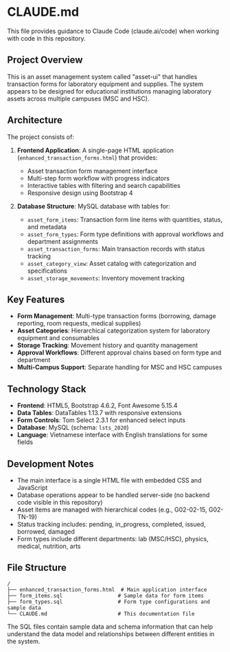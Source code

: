 # CLAUDE.md

This file provides guidance to Claude Code (claude.ai/code) when working with code in this repository.

## Project Overview

This is an asset management system called "asset-ui" that handles transaction forms for laboratory equipment and supplies. The system appears to be designed for educational institutions managing laboratory assets across multiple campuses (MSC and HSC).

## Architecture

The project consists of:

1. **Frontend Application**: A single-page HTML application (`enhanced_transaction_forms.html`) that provides:
   - Asset transaction form management interface
   - Multi-step form workflow with progress indicators
   - Interactive tables with filtering and search capabilities
   - Responsive design using Bootstrap 4

2. **Database Structure**: MySQL database with tables for:
   - `asset_form_items`: Transaction form line items with quantities, status, and metadata
   - `asset_form_types`: Form type definitions with approval workflows and department assignments
   - `asset_transaction_forms`: Main transaction records with status tracking
   - `asset_category_view`: Asset catalog with categorization and specifications
   - `asset_storage_movements`: Inventory movement tracking

## Key Features

- **Form Management**: Multi-type transaction forms (borrowing, damage reporting, room requests, medical supplies)
- **Asset Categories**: Hierarchical categorization system for laboratory equipment and consumables
- **Storage Tracking**: Movement history and quantity management
- **Approval Workflows**: Different approval chains based on form type and department
- **Multi-Campus Support**: Separate handling for MSC and HSC campuses

## Technology Stack

- **Frontend**: HTML5, Bootstrap 4.6.2, Font Awesome 5.15.4
- **Data Tables**: DataTables 1.13.7 with responsive extensions
- **Form Controls**: Tom Select 2.3.1 for enhanced select inputs
- **Database**: MySQL (schema: `lsts_2020`)
- **Language**: Vietnamese interface with English translations for some fields

## Development Notes

- The main interface is a single HTML file with embedded CSS and JavaScript
- Database operations appear to be handled server-side (no backend code visible in this repository)
- Asset items are managed with hierarchical codes (e.g., G02-02-15, G02-TN-19)
- Status tracking includes: pending, in_progress, completed, issued, borrowed, damaged
- Form types include different departments: lab (MSC/HSC), physics, medical, nutrition, arts

## File Structure

```
/
├── enhanced_transaction_forms.html  # Main application interface
├── form_items.sql                  # Sample data for form items
├── form_types.sql                  # Form type configurations and sample data
└── CLAUDE.md                       # This documentation file
```

The SQL files contain sample data and schema information that can help understand the data model and relationships between different entities in the system.